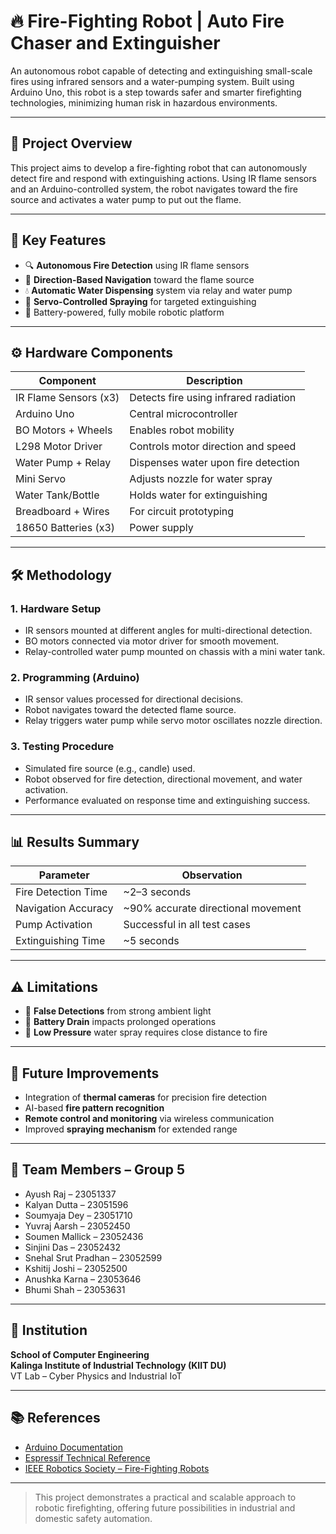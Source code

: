 # 🔥 Fire-Fighting Robot | Auto Fire Chaser and Extinguisher

An autonomous robot capable of detecting and extinguishing small-scale fires using infrared sensors and a water-pumping system. Built using Arduino Uno, this robot is a step towards safer and smarter firefighting technologies, minimizing human risk in hazardous environments.

---

## 📌 Project Overview

This project aims to develop a fire-fighting robot that can autonomously detect fire and respond with extinguishing actions. Using IR flame sensors and an Arduino-controlled system, the robot navigates toward the fire source and activates a water pump to put out the flame.

---

## 🧠 Key Features

- 🔍 **Autonomous Fire Detection** using IR flame sensors
- 🚗 **Direction-Based Navigation** toward the flame source
- 💧 **Automatic Water Dispensing** system via relay and water pump
- 🔄 **Servo-Controlled Spraying** for targeted extinguishing
- 🔋 Battery-powered, fully mobile robotic platform

---

## ⚙️ Hardware Components

| Component                | Description                                |
|--------------------------|--------------------------------------------|
| IR Flame Sensors (x3)    | Detects fire using infrared radiation      |
| Arduino Uno              | Central microcontroller                    |
| BO Motors + Wheels       | Enables robot mobility                     |
| L298 Motor Driver        | Controls motor direction and speed         |
| Water Pump + Relay       | Dispenses water upon fire detection        |
| Mini Servo               | Adjusts nozzle for water spray             |
| Water Tank/Bottle        | Holds water for extinguishing              |
| Breadboard + Wires       | For circuit prototyping                    |
| 18650 Batteries (x3)     | Power supply                               |

---

## 🛠️ Methodology

### 1. **Hardware Setup**
- IR sensors mounted at different angles for multi-directional detection.
- BO motors connected via motor driver for smooth movement.
- Relay-controlled water pump mounted on chassis with a mini water tank.

### 2. **Programming (Arduino)**
- IR sensor values processed for directional decisions.
- Robot navigates toward the detected flame source.
- Relay triggers water pump while servo motor oscillates nozzle direction.

### 3. **Testing Procedure**
- Simulated fire source (e.g., candle) used.
- Robot observed for fire detection, directional movement, and water activation.
- Performance evaluated on response time and extinguishing success.

---

## 📊 Results Summary

| Parameter               | Observation                        |
|--------------------------|------------------------------------|
| Fire Detection Time     | ~2–3 seconds                       |
| Navigation Accuracy     | ~90% accurate directional movement |
| Pump Activation         | Successful in all test cases       |
| Extinguishing Time      | ~5 seconds                         |

---

## ⚠️ Limitations

- 🔆 **False Detections** from strong ambient light
- 🔋 **Battery Drain** impacts prolonged operations
- 🚿 **Low Pressure** water spray requires close distance to fire

---

## 🚀 Future Improvements

- Integration of **thermal cameras** for precision fire detection
- AI-based **fire pattern recognition**
- **Remote control and monitoring** via wireless communication
- Improved **spraying mechanism** for extended range

---

## 👥 Team Members – Group 5

- Ayush Raj – 23051337  
- Kalyan Dutta – 23051596  
- Soumyaja Dey – 23051710  
- Yuvraj Aarsh – 23052450  
- Soumen Mallick – 23052436  
- Sinjini Das – 23052432  
- Snehal Srut Pradhan – 23052599  
- Kshitij Joshi – 23052500  
- Anushka Karna – 23053646  
- Bhumi Shah – 23053631  

---

## 🏫 Institution

**School of Computer Engineering**  
**Kalinga Institute of Industrial Technology (KIIT DU)**  
VT Lab – Cyber Physics and Industrial IoT

---

## 📚 References

- [Arduino Documentation](https://www.arduino.cc)
- [Espressif Technical Reference](https://www.espressif.com)
- [IEEE Robotics Society – Fire-Fighting Robots](https://www.ieee-ras.org)

---

> This project demonstrates a practical and scalable approach to robotic firefighting, offering future possibilities in industrial and domestic safety automation.
